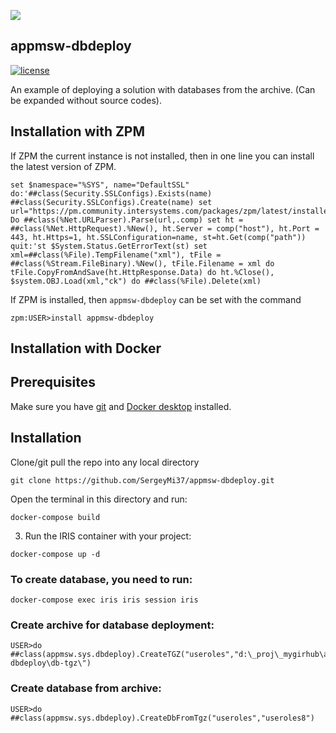 ![](https://raw.githubusercontent.com/SergeyMi37/appmsw-dbdeploy/master/doc/Screenshot_3.png)
## appmsw-dbdeploy

[![license](https://img.shields.io/badge/License-MIT-yellow.svg)](https://opensource.org/licenses/MIT)

An example of deploying a solution with databases from the archive. (Can be expanded without source codes).

## Installation with ZPM

If ZPM the current instance is not installed, then in one line you can install the latest version of ZPM.
```
set $namespace="%SYS", name="DefaultSSL" do:'##class(Security.SSLConfigs).Exists(name) ##class(Security.SSLConfigs).Create(name) set url="https://pm.community.intersystems.com/packages/zpm/latest/installer" Do ##class(%Net.URLParser).Parse(url,.comp) set ht = ##class(%Net.HttpRequest).%New(), ht.Server = comp("host"), ht.Port = 443, ht.Https=1, ht.SSLConfiguration=name, st=ht.Get(comp("path")) quit:'st $System.Status.GetErrorText(st) set xml=##class(%File).TempFilename("xml"), tFile = ##class(%Stream.FileBinary).%New(), tFile.Filename = xml do tFile.CopyFromAndSave(ht.HttpResponse.Data) do ht.%Close(), $system.OBJ.Load(xml,"ck") do ##class(%File).Delete(xml)
```
If ZPM is installed, then `appmsw-dbdeploy` can be set with the command
```
zpm:USER>install appmsw-dbdeploy
```
## Installation with Docker

## Prerequisites
Make sure you have [git](https://git-scm.com/book/en/v2/Getting-Started-Installing-Git) and [Docker desktop](https://www.docker.com/products/docker-desktop) installed.

## Installation 
Clone/git pull the repo into any local directory

```
git clone https://github.com/SergeyMi37/appmsw-dbdeploy.git
```

Open the terminal in this directory and run:

```
docker-compose build
```

3. Run the IRIS container with your project:

```
docker-compose up -d
```

### To create database, you need to run:

```
docker-compose exec iris iris session iris
```

### Create archive for database deployment:
```
USER>do ##class(appmsw.sys.dbdeploy).CreateTGZ("useroles","d:\_proj\_mygirhub\appmsw-dbdeploy\db-tgz\")
```


### Create database from archive:
```
USER>do ##class(appmsw.sys.dbdeploy).CreateDbFromTgz("useroles","useroles8")
```


